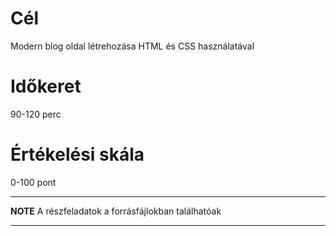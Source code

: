 # Cél
Modern blog oldal létrehozása HTML és CSS használatával

# Időkeret
 90-120 perc

# Értékelési skála
0-100 pont

---
**NOTE**
A részfeladatok a forrásfájlokban találhatóak

---